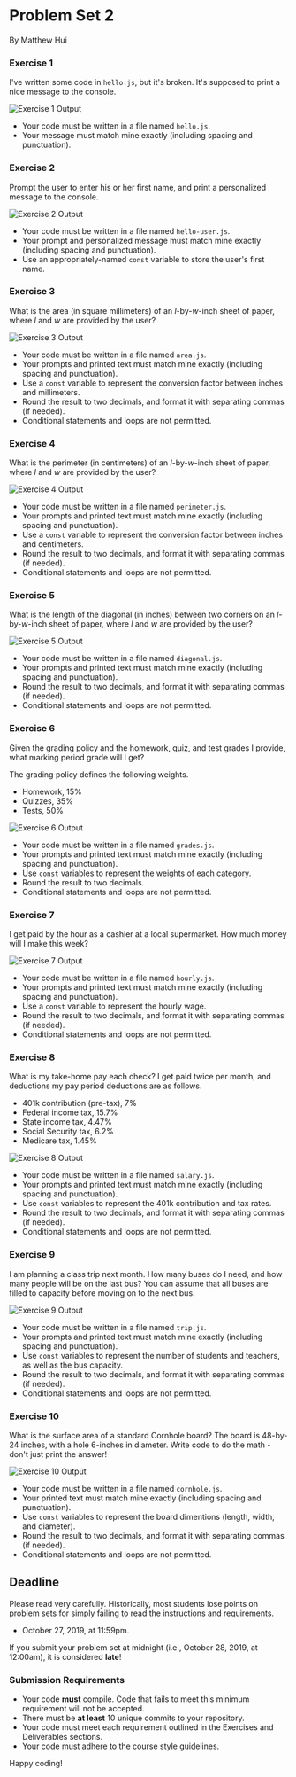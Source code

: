 # Problem Set 2

By Matthew Hui

### Exercise 1

I've written some code in `hello.js`, but it's broken. It's supposed to print a nice message to the console.

![Exercise 1 Output](https://github.com/ap-principles-ucvts/pset-2-skeleton/blob/master/images/hello.png)

* Your code must be written in a file named `hello.js`.
* Your message must match mine exactly (including spacing and punctuation).

### Exercise 2

Prompt the user to enter his or her first name, and print a personalized message to the console.

![Exercise 2 Output](https://github.com/ap-principles-ucvts/pset-2-skeleton/blob/master/images/hello-user.png)

* Your code must be written in a file named `hello-user.js`.
* Your prompt and personalized message must match mine exactly (including spacing and punctuation).
* Use an appropriately-named `const` variable to store the user's first name.

### Exercise 3

What is the area (in square millimeters) of an *l*-by-*w*-inch sheet of paper, where *l* and *w* are provided by the user?

![Exercise 3 Output](https://github.com/ap-principles-ucvts/pset-2-skeleton/blob/master/images/area.png)

* Your code must be written in a file named `area.js`.
* Your prompts and printed text must match mine exactly (including spacing and punctuation).
* Use a `const` variable to represent the conversion factor between inches and millimeters.
* Round the result to two decimals, and format it with separating commas (if needed).
* Conditional statements and loops are not permitted.

### Exercise 4

What is the perimeter (in centimeters) of an *l*-by-*w*-inch sheet of paper, where *l* and *w* are provided by the user?

![Exercise 4 Output](https://github.com/ap-principles-ucvts/pset-2-skeleton/blob/master/images/perimeter.png)

* Your code must be written in a file named `perimeter.js`.
* Your prompts and printed text must match mine exactly (including spacing and punctuation).
* Use a `const` variable to represent the conversion factor between inches and centimeters.
* Round the result to two decimals, and format it with separating commas (if needed).
* Conditional statements and loops are not permitted.

### Exercise 5

What is the length of the diagonal (in inches) between two corners on an *l*-by-*w*-inch sheet of paper, where *l* and *w* are provided by the user?

![Exercise 5 Output](https://github.com/ap-principles-ucvts/pset-2-skeleton/blob/master/images/diagonal.png)

* Your code must be written in a file named `diagonal.js`.
* Your prompts and printed text must match mine exactly (including spacing and punctuation).
* Round the result to two decimals, and format it with separating commas (if needed).
* Conditional statements and loops are not permitted.

### Exercise 6

Given the grading policy and the homework, quiz, and test grades I provide, what marking period grade will I get?

The grading policy defines the following weights.
* Homework, 15%
* Quizzes, 35%
* Tests, 50%

![Exercise 6 Output](https://github.com/ap-principles-ucvts/pset-2-skeleton/blob/master/images/grades.png)

* Your code must be written in a file named `grades.js`.
* Your prompts and printed text must match mine exactly (including spacing and punctuation).
* Use `const` variables to represent the weights of each category.
* Round the result to two decimals.
* Conditional statements and loops are not permitted.

### Exercise 7

I get paid by the hour as a cashier at a local supermarket. How much money will I make this week?

![Exercise 7 Output](https://github.com/ap-principles-ucvts/pset-2-skeleton/blob/master/images/hourly.png)

* Your code must be written in a file named `hourly.js`.
* Your prompts and printed text must match mine exactly (including spacing and punctuation).
* Use a `const` variable to represent the hourly wage.
* Round the result to two decimals, and format it with separating commas (if needed).
* Conditional statements and loops are not permitted.

### Exercise  8

What is my take-home pay each check? I get paid twice per month, and deductions my pay period deductions are as follows.

* 401k contribution (pre-tax), 7%
* Federal income tax, 15.7%
* State income tax, 4.47%
* Social Security tax, 6.2%
* Medicare tax, 1.45%

![Exercise 8 Output](https://github.com/ap-principles-ucvts/pset-2-skeleton/blob/master/images/salary.png)

* Your code must be written in a file named `salary.js`.
* Your prompts and printed text must match mine exactly (including spacing and punctuation).
* Use `const` variables to represent the 401k contribution and tax rates.
* Round the result to two decimals, and format it with separating commas (if needed).
* Conditional statements and loops are not permitted.

### Exercise 9

I am planning a class trip next month. How many buses do I need, and how many people will be on the last bus? You can assume that all buses are filled to capacity before moving on to the next bus.

![Exercise 9 Output](https://github.com/ap-principles-ucvts/pset-2-skeleton/blob/master/images/trip.png)

* Your code must be written in a file named `trip.js`.
* Your prompts and printed text must match mine exactly (including spacing and punctuation).
* Use `const` variables to represent the number of students and teachers, as well as the bus capacity.
* Round the result to two decimals, and format it with separating commas (if needed).
* Conditional statements and loops are not permitted.

### Exercise 10

What is the surface area of a standard Cornhole board? The board is 48-by-24 inches, with a hole 6-inches in diameter. Write code to do the math - don't just print the answer!

![Exercise 10 Output](https://github.com/ap-principles-ucvts/pset-2-skeleton/blob/master/images/cornhole.png)

* Your code must be written in a file named `cornhole.js`.
* Your printed text must match mine exactly (including spacing and punctuation).
* Use `const` variables to represent the board dimentions (length, width, and diameter).
* Round the result to two decimals, and format it with separating commas (if needed).
* Conditional statements and loops are not permitted.

## Deadline

Please read very carefully. Historically, most students lose points on problem sets for simply failing to read the instructions and requirements.

* October 27, 2019, at 11:59pm.

If you submit your problem set at midnight (i.e., October 28, 2019, at 12:00am), it is considered **late**!

### Submission Requirements

* Your code **must** compile. Code that fails to meet this minimum requirement will not be accepted.
* There must be **at least** 10 unique commits to your repository.
* Your code must meet each requirement outlined in the Exercises and Deliverables sections.
* Your code must adhere to the course style guidelines.

Happy coding!
